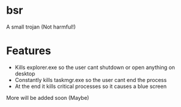 # bsr
A small trojan (Not harmful!)

# Features
- Kills explorer.exe so the user cant shutdown or open anything on desktop
- Constantly kills taskmgr.exe so the user cant end the process
- At the end it kills critical processes so it causes a blue screen

More will be added soon (Maybe)
